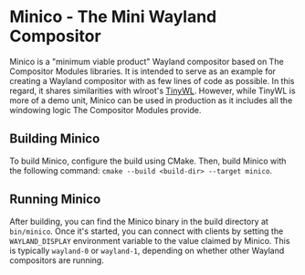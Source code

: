 <!--
SPDX-FileCopyrightText: 2023 Roman Gilg <subdiff@gmail.com>

SPDX-License-Identifier: GPL-2.0-or-later
-->

# Minico - The Mini Wayland Compositor
Minico is a "minimum viable product" Wayland compositor based on The Compositor Modules libraries.
It is intended to serve as an example for creating a Wayland compositor with as few lines of code as possible.
In this regard, it shares similarities with wlroot's [TinyWL](https://gitlab.freedesktop.org/wlroots/wlroots/-/tree/master/tinywl).
However, while TinyWL is more of a demo unit,
Minico can be used in production as it includes all the windowing logic The Compositor Modules provide.

## Building Minico
To build Minico, configure the build using CMake.
Then, build Minico with the following command: `cmake --build <build-dir> --target minico`.

## Running Minico
After building, you can find the Minico binary in the build directory at `bin/minico`.
Once it's started, you can connect with clients by setting the `WAYLAND_DISPLAY` environment variable to the value claimed by Minico.
This is typically `wayland-0` or `wayland-1`, depending on whether other Wayland compositors are running.
